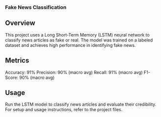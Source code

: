 ### Fake News Classification

## Overview

This project uses a Long Short-Term Memory (LSTM) neural network to classify news articles as fake or real. The model was trained on a labeled dataset and achieves high performance in identifying fake news.

## Metrics

Accuracy: 91%
Precision: 90% (macro avg)
Recall: 91% (macro avg)
F1-Score: 90% (macro avg)

## Usage

Run the LSTM model to classify news articles and evaluate their credibility. For setup and usage instructions, refer to the project files.

